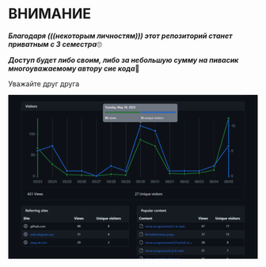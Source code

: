 # ВНИМАНИЕ

***Благодаря (((некоторым личностям))) этот репозиторий станет приватным с 3 семестра***🙄

***Доступ будет либо своим, либо за небольшую сумму на пивасик многоуважаемому автору сие кода***🤗

Уважайте друг друга

![Traffic](traffic.png)